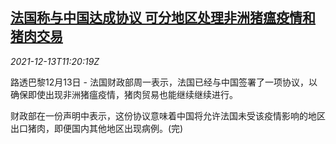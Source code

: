 <!--1639395063000-->
[法国称与中国达成协议 可分地区处理非洲猪瘟疫情和猪肉交易](https://cn.reuters.com/article/france-china-pork-deal-1213-mon-idCNKBS2IS0YH)
------

<div><i>2021-12-13T11:20:19Z</i></div><p>路透巴黎12月13日 - 法国财政部周一表示，法国已经与中国签署了一项协议，以确保即使出现非洲猪瘟疫情，猪肉贸易也能继续继续进行。</p><p>财政部在一份声明中表示，这份协议意味着中国将允许法国未受该疫情影响的地区出口猪肉，即便国内其他地区出现病例。(完)</p>
